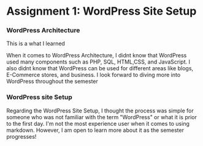 # Assignment 1: WordPress Site Setup 

### WordPress Architecture 

This is a what I learned

<p> When it comes to WordPress Architecture, I didnt know that WordPress used many components such as PHP, SQL, HTML,CSS, and JavaScript.
 I also didnt know that WordPress can be used for different areas like blogs, E-Commerce stores, and business.
 I look forward to diving more into WordPress throughout the semester </p>

### WordPress site Setup 

<p> Regarding the WordPress Site Setup, I thought the process was simple for someone who was not familiar with the term "WordPress" or what it is prior to the first day.
 I'm not the most experience user when it comes to using markdown. However, I am open to learn more about it as the semester progresses! </p> 